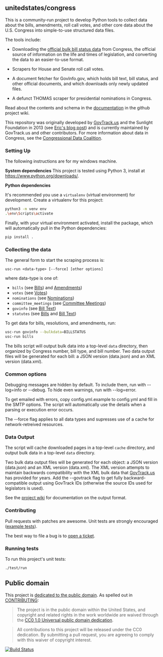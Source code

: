 ## unitedstates/congress

This is a community-run project to develop Python tools to collect data about the bills, amendments, roll call votes, and other core data about the U.S. Congress into simple-to-use structured data files.

The tools include:

* Downloading the [official bulk bill status data](https://github.com/usgpo/bill-status) from Congress, the official source of information on the life and times of legislation, and converting the data to an easier-to-use format.

* Scrapers for House and Senate roll call votes.

* A document fetcher for GovInfo.gov, which holds bill text, bill status, and other official documents, and which downloads only newly updated files.

* A defunct THOMAS scraper for presidential nominations in Congress.

Read about the contents and schema in the [documentation](https://github.com/unitedstates/congress/wiki) in the github project wiki.

This repository was originally developed by [GovTrack.us](https://www.govtrack.us) and the Sunlight Foundation in 2013 (see [Eric's blog post](https://sunlightfoundation.com/blog/2013/08/20/a-modern-approach-to-open-data/)) and is currently maintained by GovTrack.us and other contributors. For more information about data in Congress, see the [Congressional Data Coalition](https://congressionaldata.org/).


### Setting Up

The following instructions are for my windows machine.

**System dependencies**
This project is tested using Python 3, install at https://www.python.org/downloads/.


**Python dependencies**

It's recommended you use a `virtualenv` (virtual environment) for development. Create a virtualenv for this project:

```bash
python3 -m venv env
.\env\Scripts\activate
```

Finally, with your virtual environment activated, install the package, which
will automatically pull in the Python dependencies:

```bash
pip install .
```

### Collecting the data

The general form to start the scraping process is:

    usc-run <data-type> [--force] [other options]

where data-type is one of:

* `bills` (see [Bills](https://github.com/unitedstates/congress/wiki/bills)) and [Amendments](https://github.com/unitedstates/congress/wiki/amendments))
* `votes` (see [Votes](https://github.com/unitedstates/congress/wiki/votes))
* `nominations` (see [Nominations](https://github.com/unitedstates/congress/wiki/nominations))
* `committee_meetings` (see [Committee Meetings](https://github.com/unitedstates/congress/wiki/committee-meetings))
* `govinfo` (see [Bill Text](https://github.com/unitedstates/congress/wiki/bill-text))
* `statutes` (see [Bills](https://github.com/unitedstates/congress/wiki/bills) and [Bill Text](https://github.com/unitedstates/congress/wiki/bill-text))

To get data for bills, resolutions, and amendments, run:

```bash
usc-run govinfo --bulkdata=BILLSTATUS
usc-run bills
```

The bills script will output bulk data into a top-level `data` directory, then organized by Congress number, bill type, and bill number. Two data output files will be generated for each bill: a JSON version (data.json) and an XML version (data.xml).

### Common options

Debugging messages are hidden by default. To include them, run with --log=info or --debug. To hide even warnings, run with --log=error.

To get emailed with errors, copy config.yml.example to config.yml and fill in the SMTP options. The script will automatically use the details when a parsing or execution error occurs.

The --force flag applies to all data types and supresses use of a cache for network-retreived resources.

### Data Output

The script will cache downloaded pages in a top-level `cache` directory, and output bulk data in a top-level `data` directory.

Two bulk data output files will be generated for each object: a JSON version (data.json) and an XML version (data.xml). The XML version attempts to maintain backwards compatibility with the XML bulk data that [GovTrack.us](https://www.govtrack.us) has provided for years. Add the --govtrack flag to get fully backward-compatible output using GovTrack IDs (otherwise the source IDs used for legislators is used).

See the [project wiki](https://github.com/unitedstates/congress/wiki) for documentation on the output format.

### Contributing

Pull requests with patches are awesome. Unit tests are strongly encouraged ([example tests](https://github.com/unitedstates/congress/blob/master/test/test_bill_actions.py)).

The best way to file a bug is to [open a ticket](https://github.com/unitedstates/congress/issues).


### Running tests

To run this project's unit tests:

```bash
./test/run
```

## Public domain

This project is [dedicated to the public domain](LICENSE). As spelled out in [CONTRIBUTING](CONTRIBUTING.md):

> The project is in the public domain within the United States, and copyright and related rights in the work worldwide are waived through the [CC0 1.0 Universal public domain dedication](https://creativecommons.org/publicdomain/zero/1.0/).

> All contributions to this project will be released under the CC0 dedication. By submitting a pull request, you are agreeing to comply with this waiver of copyright interest.

[![Build Status](https://travis-ci.org/unitedstates/congress.svg?branch=master)](https://travis-ci.org/unitedstates/congress)
